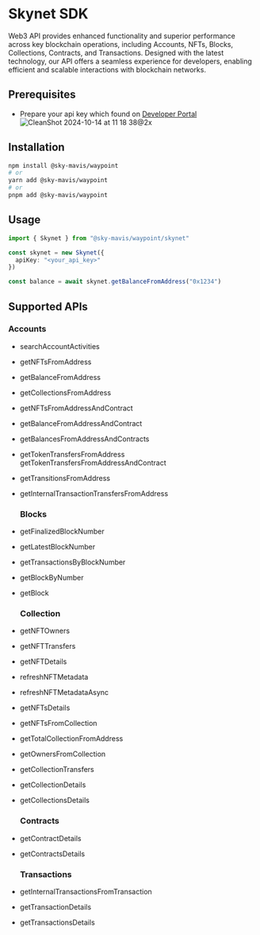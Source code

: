 # Skynet SDK

Web3 API provides enhanced functionality and superior performance across key blockchain operations, including Accounts, NFTs, Blocks, Collections, Contracts, and Transactions. Designed with the latest technology, our API offers a seamless experience for developers, enabling efficient and scalable interactions with blockchain networks.

## Prerequisites

- Prepare your api key which found on [Developer Portal](https://developers.skymavis.com/console/applications/)
![CleanShot 2024-10-14 at 11 18 38@2x](https://github.com/user-attachments/assets/5be21680-436c-4d3f-95a3-35668fad2e69)

## Installation

```bash
npm install @sky-mavis/waypoint
# or
yarn add @sky-mavis/waypoint
# or
pnpm add @sky-mavis/waypoint
```

## Usage

```ts
import { Skynet } from "@sky-mavis/waypoint/skynet"

const skynet = new Skynet({
  apiKey: "<your_api_key>"
})

const balance = await skynet.getBalanceFromAddress("0x1234")
```

## Supported APIs

### Accounts

- searchAccountActivities
- getNFTsFromAddress
- getBalanceFromAddress
- getCollectionsFromAddress
- getNFTsFromAddressAndContract
- getBalanceFromAddressAndContract
- getBalancesFromAddressAndContracts
- getTokenTransfersFromAddress
  getTokenTransfersFromAddressAndContract
- getTransitionsFromAddress
- getInternalTransactionTransfersFromAddress

  ### Blocks

- getFinalizedBlockNumber
- getLatestBlockNumber
- getTransactionsByBlockNumber
- getBlockByNumber
- getBlock

  ### Collection

- getNFTOwners
- getNFTTransfers
- getNFTDetails
- refreshNFTMetadata
- refreshNFTMetadataAsync
- getNFTsDetails
- getNFTsFromCollection
- getTotalCollectionFromAddress
- getOwnersFromCollection
- getCollectionTransfers
- getCollectionDetails
- getCollectionsDetails

  ### Contracts

- getContractDetails
- getContractsDetails

  ### Transactions

- getInternalTransactionsFromTransaction
- getTransactionDetails
- getTransactionsDetails
